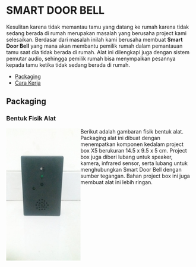 # SMART DOOR BELL

Kesulitan karena tidak memantau tamu yang datang ke rumah karena tidak sedang berada di rumah merupakan masalah yang berusaha project kami selesaikan. Berdasar dari masalah inilah kami berusaha membuat **Smart Door Bell** yang mana akan membantu pemilik rumah dalam pemantauan tamu saat dia tidak berada di rumah. Alat ini dilengkapi juga dengan sistem pemutar audio, sehingga pemilik rumah bisa menympaikan pesannya kepada tamu ketika tidak sedang berada di rumah.

<ul>
  <li><a href="#Packaging">Packaging</a>
  <li><a href="#software_module">Cara Kerja</a>
</ul>

## Packaging
<a href="#Packaging"></a>
### Bentuk Fisik Alat
<img src="https://github.com/charlesLangko1234/Smart-Door-Bell/blob/main/Documentation/211562.jpg" align="left" alt="Bentuk Luar Alat" style="width: 200px;"/>
  Berikut adalah gambaran fisik bentuk alat. Packaging alat ini dibuat dengan menempatkan komponen kedalam project box X5 berukuran 14.5 x 9.5 x 5 cm. Project box juga diberi lubang untuk speaker, kamera, infrared sensor, serta lubang untuk menghubungkan Smart Door Bell dengan sumber tegangan. Bahan project box ini juga membuat alat ini lebih ringan. 




